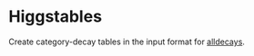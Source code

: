 # Higgstables

Create category-decay tables in the input format for [alldecays](https://github.com/LLR-ILD/alldecays).
